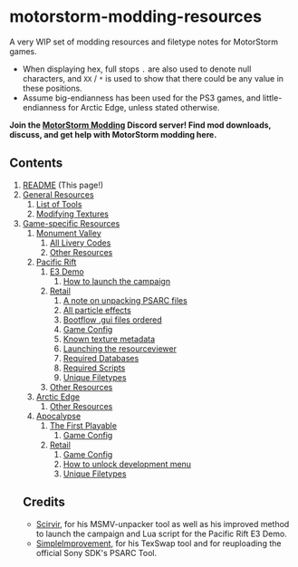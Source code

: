 # motorstorm-modding-resources

A very WIP set of modding resources and filetype notes for MotorStorm games.

- When displaying hex, full stops `.` are also used to denote null characters, and `XX` / `*` is used to show that there could be any value in these positions.
- Assume big-endianness has been used for the PS3 games, and little-endianness for Arctic Edge, unless stated otherwise.

**Join the [MotorStorm Modding](https://discord.gg/YYCNSA7wxk) Discord server! Find mod downloads, discuss, and get help with MotorStorm modding here.**


## Contents
<ol>
<li><a href="README.md">README</a> (This page!)
<li><a href="General%20Resources">General Resources</a>
<ol>
<li><a href="General%20Resources/List%20of%20Tools.md">List of Tools</a>
<li><a href="General%20Resources/Modifying%20Textures.md">Modifying Textures</a>
</ol>
<li><a href="Game-specific%20Resources">Game-specific Resources</a>
<ol>
<li><a href="Game-specific%20Resources/Monument%20Valley">Monument Valley</a>
<ol>
<li><a href="Game-specific%20Resources/Monument%20Valley/All%20Livery%20Codes.md">All Livery Codes</a>
<li><a href="Game-specific%20Resources/Monument%20Valley/Other%20Resources.md">Other Resources</a>
</ol>
<li><a href="Game-specific%20Resources/Pacific%20Rift">Pacific Rift</a>
<ol>
<li><a href="Game-specific%20Resources/Pacific%20Rift/E3%20Demo">E3 Demo</a>
<ol>
<li><a href="Game-specific%20Resources/Pacific%20Rift/E3%20Demo/How%20to%20launch%20the%20campaign.md">How to launch the campaign</a>
</ol>
<li><a href="Game-specific%20Resources/Pacific%20Rift/Retail">Retail</a>
<ol>
<li><a href="Game-specific%20Resources/Pacific%20Rift/Retail/A%20note%20on%20unpacking%20ms2.psarc.md">A note on unpacking PSARC files</a>
<li><a href="Game-specific%20Resources/Pacific%20Rift/Retail/All%20particle%20effects.md">All particle effects</a>
<li><a href="Game-specific%20Resources/Pacific%20Rift/Retail/Bootflow%20.gui%20files%20ordered.md">Bootflow .gui files ordered</a>
<li><a href="Game-specific%20Resources/Pacific%20Rift/Retail/Game%20Config.md">Game Config</a>
<li><a href="Game-specific%20Resources/Pacific%20Rift/Retail/Known%20texture%20metadata.md">Known texture metadata</a>
<li><a href="Game-specific%20Resources/Pacific%20Rift/Retail/Launching%20the%20resourceviewer.md">Launching the resourceviewer</a>
<li><a href="Game-specific%20Resources/Pacific%20Rift/Retail/Required%20Databases.md">Required Databases</a>
<li><a href="Game-specific%20Resources/Pacific%20Rift/Retail/Required%20Scripts.md">Required Scripts</a>
<li><a href="Game-specific%20Resources/Pacific%20Rift/Retail/Unique%20Filetypes.md">Unique Filetypes</a>
</ol>
<li><a href="Game-specific%20Resources/Pacific%20Rift/Other%20Resources.md">Other Resources</a>
</ol>
<li><a href="Game-specific%20Resources/Arctic%20Edge">Arctic Edge</a>
<ol>
<li><a href="Game-specific%20Resources/Arctic%20Edge/Other%20Resources.md">Other Resources</a>
</ol>
<li><a href="Game-specific%20Resources/Apocalypse">Apocalypse</a>
<ol>
<li><a href="Game-specific%20Resources/Apocalypse/The%20First%20Playable/">The First Playable</a>
<ol>
<li><a href="Game-specific%20Resources/Apocalypse/The%20First%20Playable/Game%20Config.md">Game Config</a>
</ol>
<li><a href="Game-specific%20Resources/Apocalypse/Retail/">Retail</a>
<ol>
<li><a href="Game-specific%20Resources/Apocalypse/Retail/Game%20Config.md">Game Config</a>
<li><a href="Game-specific%20Resources/Apocalypse/Retail/How%20to%20unlock%20development%20menu.md">How to unlock development menu</a>
<li><a href="Game-specific%20Resources/Apocalypse/Retail/Unique%20Filetypes.md">Unique Filetypes</a>
</ol>
</ol>
</ol>

## Credits
- [Scirvir](https://www.youtube.com/Scirvir), for his MSMV-unpacker tool as well as his improved method to launch the campaign and Lua script for the Pacific Rift E3 Demo.
- [SimpleImprovement](https://www.youtube.com/SimpleImprovement), for his TexSwap tool and for reuploading the official Sony SDK's PSARC Tool.
